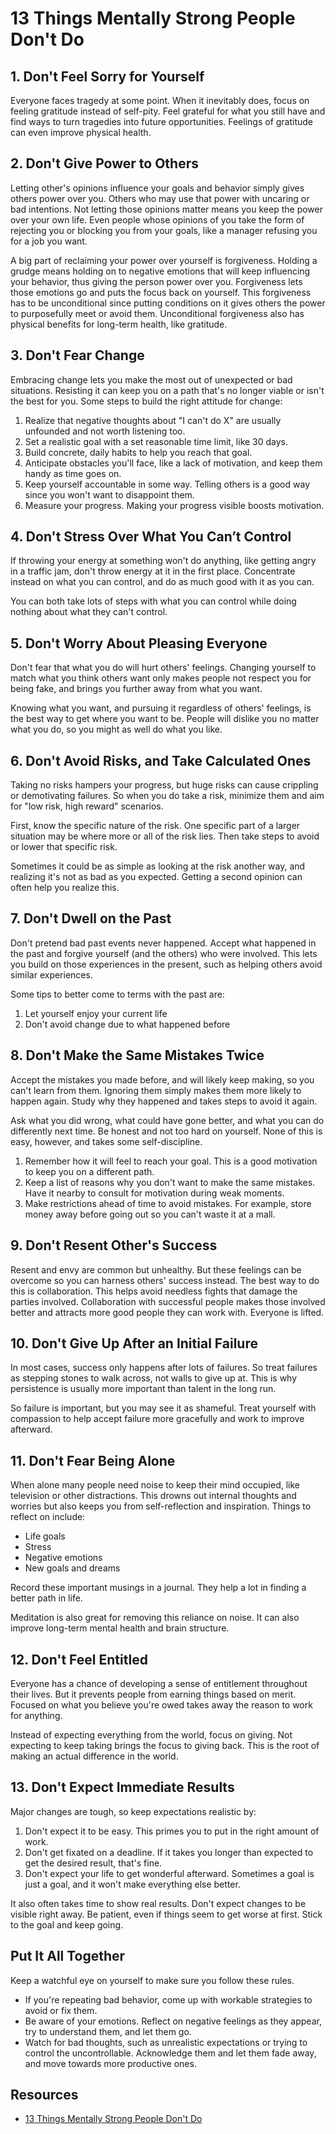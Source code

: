 # 13 Things Mentally Strong People Don't Do

## 1. Don't Feel Sorry for Yourself

Everyone faces tragedy at some point. When it inevitably does, focus on feeling gratitude instead of self-pity. Feel grateful for what you still have and find ways to turn tragedies into future opportunities. Feelings of gratitude can even improve physical health.

## 2. Don't Give Power to Others

Letting other's opinions influence your goals and behavior simply gives others power over you. Others who may use that power with uncaring or bad intentions. Not letting those opinions matter means you keep the power over your own life. Even people whose opinions of you take the form of rejecting you or blocking you from your goals, like a manager refusing you for a job you want.

A big part of reclaiming your power over yourself is forgiveness. Holding a grudge means holding on to negative emotions that will keep influencing your behavior, thus giving the person power over you. Forgiveness lets those emotions go and puts the focus back on yourself. This forgiveness has to be unconditional since putting conditions on it gives others the power to purposefully meet or avoid them. Unconditional forgiveness also has physical benefits for long-term health, like gratitude.

## 3. Don't Fear Change

Embracing change lets you make the most out of unexpected or bad situations. Resisting it can keep you on a path that's no longer viable or isn't the best for you. Some steps to build the right attitude for change:

1. Realize that negative thoughts about "I can't do X" are usually unfounded and not worth listening too.
2. Set a realistic goal with a set reasonable time limit, like 30 days.
3. Build concrete, daily habits to help you reach that goal.
4. Anticipate obstacles you'll face, like a lack of motivation, and keep them handy as time goes on.
5. Keep yourself accountable in some way. Telling others is a good way since you won't want to disappoint them.
6. Measure your progress. Making your progress visible boosts motivation.

## 4. Don't Stress Over What You Can’t Control

If throwing your energy at something won't do anything, like getting angry in a traffic jam, don't throw energy at it in the first place. Concentrate instead on what you can control, and do as much good with it as you can.

You can both take lots of steps with what you can control while doing nothing about what they can't control.

## 5. Don't Worry About Pleasing Everyone

Don't fear that what you do will hurt others' feelings. Changing yourself to match what you think others want only makes people not respect you for being fake, and brings you further away from what you want.

Knowing what you want, and pursuing it regardless of others' feelings, is the best way to get where you want to be. People will dislike you no matter what you do, so you might as well do what you like.

## 6. Don't Avoid Risks, and Take Calculated Ones

Taking no risks hampers your progress, but huge risks can cause crippling or demotivating failures. So when you do take a risk, minimize them and aim for "low risk, high reward" scenarios.

First, know the specific nature of the risk. One specific part of a larger situation may be where more or all of the risk lies. Then take steps to avoid or lower that specific risk.

Sometimes it could be as simple as looking at the risk another way, and realizing it's not as bad as you expected. Getting a second opinion can often help you realize this.

## 7. Don't Dwell on the Past

Don't pretend bad past events never happened. Accept what happened in the past and forgive yourself (and the others) who were involved. This lets you build on those experiences in the present, such as helping others avoid similar experiences.

Some tips to better come to terms with the past are:

1. Let yourself enjoy your current life
2. Don't avoid change due to what happened before

## 8. Don't Make the Same Mistakes Twice

Accept the mistakes you made before, and will likely keep making, so you can't learn from them. Ignoring them simply makes them more likely to happen again. Study why they happened and takes steps to avoid it again.

Ask what you did wrong, what could have gone better, and what you can do differently next time. Be honest and not too hard on yourself. None of this is easy, however, and takes some self-discipline.

1. Remember how it will feel to reach your goal. This is a good motivation to keep you on a different path.
2. Keep a list of reasons why you don't want to make the same mistakes. Have it nearby to consult for motivation during weak moments.
3. Make restrictions ahead of time to avoid mistakes. For example, store money away before going out so you can't waste it at a mall.

## 9. Don't Resent Other's Success

Resent and envy are common but unhealthy. But these feelings can be overcome so you can harness others' success instead. The best way to do this is collaboration. This helps avoid needless fights that damage the parties involved. Collaboration with successful people makes those involved better and attracts more good people they can work with. Everyone is lifted.

## 10. Don't Give Up After an Initial Failure

In most cases, success only happens after lots of failures. So treat failures as stepping stones to walk across, not walls to give up at. This is why persistence is usually more important than talent in the long run.

So failure is important, but you may see it as shameful. Treat yourself with compassion to help accept failure more gracefully and work to improve afterward.

## 11. Don't Fear Being Alone

When alone many people need noise to keep their mind occupied, like television or other distractions. This drowns out internal thoughts and worries but also keeps you from self-reflection and inspiration. Things to reflect on include:

* Life goals
* Stress
* Negative emotions
* New goals and dreams

Record these important musings in a journal. They help a lot in finding a better path in life.

Meditation is also great for removing this reliance on noise. It can also improve long-term mental health and brain structure.

## 12. Don't Feel Entitled

Everyone has a chance of developing a sense of entitlement throughout their lives. But it prevents people from earning things based on merit. Focused on what you believe you're owed takes away the reason to work for anything.

Instead of expecting everything from the world, focus on giving. Not expecting to keep taking brings the focus to giving back. This is the root of making an actual difference in the world.

## 13. Don't Expect Immediate Results

Major changes are tough, so keep expectations realistic by:

1. Don't expect it to be easy. This primes you to put in the right amount of work.
2. Don't get fixated on a deadline. If it takes you longer than expected to get the desired result, that's fine.
3. Don't expect your life to get wonderful afterward. Sometimes a goal is just a goal, and it won't make everything else better.

It also often takes time to show real results. Don't expect changes to be visible right away. Be patient, even if things seem to get worse at first. Stick to the goal and keep going.

## Put It All Together

Keep a watchful eye on yourself to make sure you follow these rules.

* If you're repeating bad behavior, come up with workable strategies to avoid or fix them.
* Be aware of your emotions. Reflect on negative feelings as they appear, try to understand them, and let them go.
* Watch for bad thoughts, such as unrealistic expectations or trying to control the uncontrollable. Acknowledge them and let them fade away, and move towards more productive ones.

## Resources

* [13 Things Mentally Strong People Don't Do](https://www.amazon.com/Things-Mentally-Strong-People-Dont/dp/0062358308)
